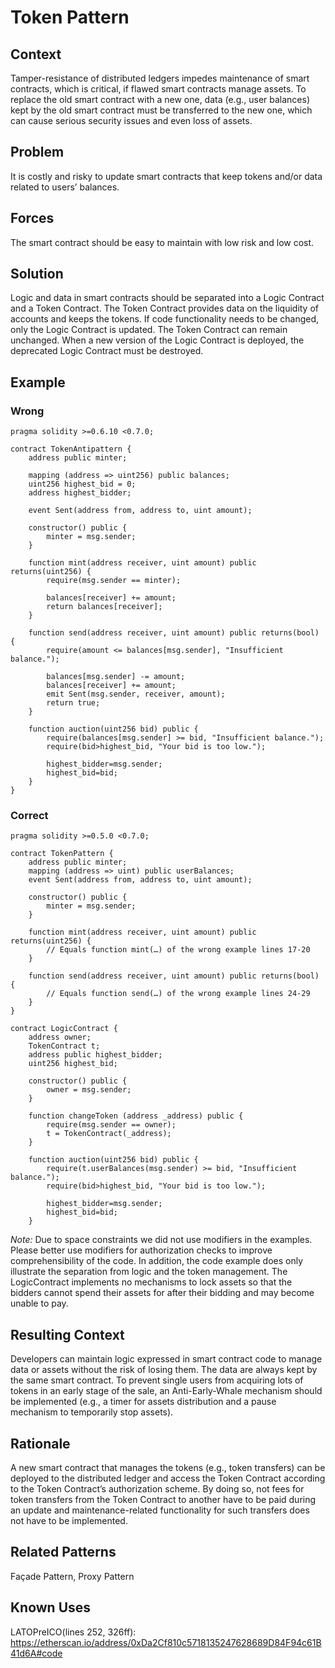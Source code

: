 # Token Pattern
## Context
Tamper-resistance of distributed ledgers impedes maintenance of smart contracts, which is critical, if flawed smart contracts manage assets. To replace the old smart contract with a new one, data (e.g., user balances) kept by the old smart contract must be transferred to the new one, which can cause serious security issues and even loss of assets.

## Problem
It is costly and risky to update smart contracts that keep tokens and/or data related to users’ balances.

## Forces
The smart contract should be easy to maintain with low risk and low cost.

## Solution
Logic and data in smart contracts should be separated into a Logic Contract and a Token Contract. The Token Contract provides data on the liquidity of accounts and keeps the tokens. If code functionality needs to be changed, only the Logic Contract is updated. The Token Contract can remain unchanged. When a new version of the Logic Contract is deployed, the deprecated Logic Contract must be destroyed.

## Example

### Wrong
```Solidity 
pragma solidity >=0.6.10 <0.7.0;

contract TokenAntipattern {
    address public minter;
    
    mapping (address => uint256) public balances;
    uint256 highest_bid = 0;
    address highest_bidder;

    event Sent(address from, address to, uint amount);

    constructor() public {
        minter = msg.sender;
    }

    function mint(address receiver, uint amount) public returns(uint256) {
        require(msg.sender == minter);
        
        balances[receiver] += amount;
        return balances[receiver];
    }

    function send(address receiver, uint amount) public returns(bool) {
        require(amount <= balances[msg.sender], "Insufficient balance.");
        
        balances[msg.sender] -= amount;
        balances[receiver] += amount;
        emit Sent(msg.sender, receiver, amount);
        return true;
    }

    function auction(uint256 bid) public {
        require(balances[msg.sender] >= bid, "Insufficient balance.");
        require(bid>highest_bid, "Your bid is too low.");
        
        highest_bidder=msg.sender;
        highest_bid=bid;
    }
}

```
### Correct
```Solidity 
pragma solidity >=0.5.0 <0.7.0;

contract TokenPattern {
    address public minter;
    mapping (address => uint) public userBalances;
    event Sent(address from, address to, uint amount);

    constructor() public {
        minter = msg.sender;
    }

    function mint(address receiver, uint amount) public returns(uint256) {
        // Equals function mint(…) of the wrong example lines 17-20
    }

    function send(address receiver, uint amount) public returns(bool) {
        // Equals function send(…) of the wrong example lines 24-29
    }
}

contract LogicContract {
    address owner;
    TokenContract t;
    address public highest_bidder;
    uint256 highest_bid;

    constructor() public {
        owner = msg.sender;
    }
    
    function changeToken (address _address) public {
        require(msg.sender == owner);
        t = TokenContract(_address);
    }

    function auction(uint256 bid) public {
        require(t.userBalances(msg.sender) >= bid, "Insufficient balance.");
        require(bid>highest_bid, "Your bid is too low.");
        
        highest_bidder=msg.sender;
        highest_bid=bid;
    }
```
_Note:_ Due to space constraints we did not use modifiers in the examples. Please better use modifiers for authorization checks to improve comprehensibility of the code. In addition, the code example does only illustrate the separation from logic and the token management. The LogicContract implements no mechanisms to lock assets so that the bidders cannot spend their assets for after their bidding and may become unable to pay.

## Resulting Context
Developers can maintain logic expressed in smart contract code to manage data or assets without the risk of losing them. The data are always kept by the same smart contract. To prevent single users from acquiring lots of tokens in an early stage of the sale, an Anti-Early-Whale mechanism should be implemented (e.g., a timer for assets distribution and a pause mechanism to temporarily stop assets).

## Rationale
A new smart contract that manages the tokens (e.g., token transfers) can be deployed to the distributed ledger and access the Token Contract according to the Token Contract’s authorization scheme. By doing so, not fees for token transfers from the Token Contract to another have to be paid during an update and maintenance-related functionality for such transfers does not have to be implemented.

## Related Patterns
Façade Pattern, Proxy Pattern

## Known Uses
LATOPreICO(lines 252, 326ff): https://etherscan.io/address/0xDa2Cf810c5718135247628689D84F94c61B41d6A#code
